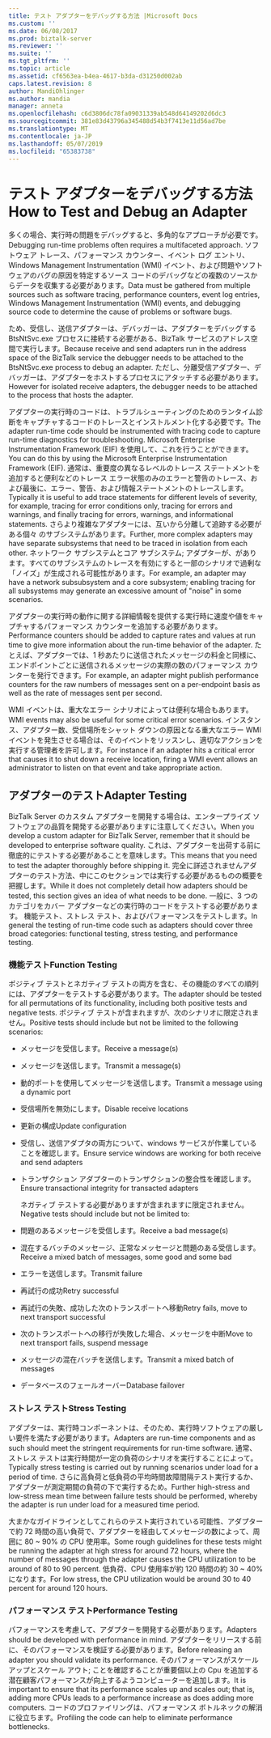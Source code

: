```yaml
---
title: テスト アダプターをデバッグする方法 |Microsoft Docs
ms.custom: ''
ms.date: 06/08/2017
ms.prod: biztalk-server
ms.reviewer: ''
ms.suite: ''
ms.tgt_pltfrm: ''
ms.topic: article
ms.assetid: cf6563ea-b4ea-4617-b3da-d31250d002ab
caps.latest.revision: 8
author: MandiOhlinger
ms.author: mandia
manager: anneta
ms.openlocfilehash: c6d3806dc78fa09031339ab548d64149202d6dc3
ms.sourcegitcommit: 381e83d43796a345488d54b3f7413e11d56ad7be
ms.translationtype: MT
ms.contentlocale: ja-JP
ms.lasthandoff: 05/07/2019
ms.locfileid: "65383738"
---
```

# <a name="how-to-test-and-debug-an-adapter"></a><span data-ttu-id="60bc1-102">テスト アダプターをデバッグする方法</span><span class="sxs-lookup"><span data-stu-id="60bc1-102">How to Test and Debug an Adapter</span></span>
<span data-ttu-id="60bc1-103">多くの場合、実行時の問題をデバッグすると、多角的なアプローチが必要です。</span><span class="sxs-lookup"><span data-stu-id="60bc1-103">Debugging run-time problems often requires a multifaceted approach.</span></span> <span data-ttu-id="60bc1-104">ソフトウェア トレース、パフォーマンス カウンター、イベント ログ エントリ、Windows Management Instrumentation (WMI) イベント、および問題やソフトウェアのバグの原因を特定するソース コードのデバッグなどの複数のソースからデータを収集する必要があります。</span><span class="sxs-lookup"><span data-stu-id="60bc1-104">Data must be gathered from multiple sources such as software tracing, performance counters, event log entries, Windows Management Instrumentation (WMI) events, and debugging source code to determine the cause of problems or software bugs.</span></span>  
  
 <span data-ttu-id="60bc1-105">ため、受信し、送信アダプターは、デバッガーは、アダプターをデバッグする BtsNtSvc.exe プロセスに接続する必要がある、BizTalk サービスのアドレス空間で実行します。</span><span class="sxs-lookup"><span data-stu-id="60bc1-105">Because receive and send adapters run in the address space of the BizTalk service the debugger needs to be attached to the BtsNtSvc.exe process to debug an adapter.</span></span> <span data-ttu-id="60bc1-106">ただし、分離受信アダプター、デバッガーは、アダプターをホストするプロセスにアタッチする必要があります。</span><span class="sxs-lookup"><span data-stu-id="60bc1-106">However for isolated receive adapters, the debugger needs to be attached to the process that hosts the adapter.</span></span>  
  
 <span data-ttu-id="60bc1-107">アダプターの実行時のコードは、トラブルシューティングのためのランタイム診断をキャプチャするコードのトレースとインストルメント化する必要です。</span><span class="sxs-lookup"><span data-stu-id="60bc1-107">The adapter run-time code should be instrumented with tracing code to capture run-time diagnostics for troubleshooting.</span></span> <span data-ttu-id="60bc1-108">Microsoft Enterprise Instrumentation Framework (EIF) を使用して、これを行うことができます。</span><span class="sxs-lookup"><span data-stu-id="60bc1-108">You can do this by using the Microsoft Enterprise Instrumentation Framework (EIF).</span></span> <span data-ttu-id="60bc1-109">通常は、重要度の異なるレベルのトレース ステートメントを追加すると便利などのトレース エラー状態のみのエラーと警告のトレース、および最後に、エラー、警告、および情報ステートメントのトレースします。</span><span class="sxs-lookup"><span data-stu-id="60bc1-109">Typically it is useful to add trace statements for different levels of severity, for example, tracing for error conditions only, tracing for errors and warnings, and finally tracing for errors, warnings, and informational statements.</span></span> <span data-ttu-id="60bc1-110">さらより複雑なアダプターには、互いから分離して追跡する必要がある個々 のサブシステムがあります。</span><span class="sxs-lookup"><span data-stu-id="60bc1-110">Further, more complex adapters may have separate subsystems that need to be traced in isolation from each other.</span></span> <span data-ttu-id="60bc1-111">ネットワーク サブシステムとコア サブシステム; アダプターが、があります。すべてのサブシステムのトレースを有効にすると一部のシナリオで過剰な「ノイズ」が生成される可能性があります。</span><span class="sxs-lookup"><span data-stu-id="60bc1-111">For example, an adapter may have a network subsubsystem and a core subsystem; enabling tracing for all subsystems may generate an excessive amount of "noise" in some scenarios.</span></span>  
  
 <span data-ttu-id="60bc1-112">アダプターの実行時の動作に関する詳細情報を提供する実行時に速度や値をキャプチャするパフォーマンス カウンターを追加する必要があります。</span><span class="sxs-lookup"><span data-stu-id="60bc1-112">Performance counters should be added to capture rates and values at run time to give more information about the run-time behavior of the adapter.</span></span> <span data-ttu-id="60bc1-113">たとえば、アダプターでは、1 秒あたりに送信されたメッセージの料金と同様に、エンドポイントごとに送信されるメッセージの実際の数のパフォーマンス カウンターを発行できます。</span><span class="sxs-lookup"><span data-stu-id="60bc1-113">For example, an adapter might publish performance counters for the raw numbers of messages sent on a per-endpoint basis as well as the rate of messages sent per second.</span></span>  
  
 <span data-ttu-id="60bc1-114">WMI イベントは、重大なエラー シナリオによっては便利な場合もあります。</span><span class="sxs-lookup"><span data-stu-id="60bc1-114">WMI events may also be useful for some critical error scenarios.</span></span>  <span data-ttu-id="60bc1-115">インスタンス、アダプター数、受信場所をシャット ダウンの原因となる重大なエラー WMI イベントを発生させる場合は、そのイベントをリッスンし、適切なアクションを実行する管理者を許可します。</span><span class="sxs-lookup"><span data-stu-id="60bc1-115">For instance if an adapter hits a critical error that causes it to shut down a receive location, firing a WMI event allows an administrator to listen on that event and take appropriate action.</span></span>  
  
## <a name="adapter-testing"></a><span data-ttu-id="60bc1-116">アダプターのテスト</span><span class="sxs-lookup"><span data-stu-id="60bc1-116">Adapter Testing</span></span>  
 <span data-ttu-id="60bc1-117">BizTalk Server のカスタム アダプターを開発する場合は、エンタープライズ ソフトウェアの品質を開発する必要がありますに注意してください。</span><span class="sxs-lookup"><span data-stu-id="60bc1-117">When you develop a custom adapter for BizTalk Server, remember that it should be developed to enterprise software quality.</span></span> <span data-ttu-id="60bc1-118">これは、アダプターを出荷する前に徹底的にテストする必要があることを意味します。</span><span class="sxs-lookup"><span data-stu-id="60bc1-118">This means that you need to test the adapter thoroughly before shipping it.</span></span> <span data-ttu-id="60bc1-119">完全に詳述されませんアダプターのテスト方法、中にこのセクションでは実行する必要があるものの概要を把握します。</span><span class="sxs-lookup"><span data-stu-id="60bc1-119">While it does not completely detail how adapters should be tested, this section gives an idea of what needs to be done.</span></span> <span data-ttu-id="60bc1-120">一般に、3 つのカテゴリをカバー アダプターなどの実行時のコードをテストする必要があります。 機能テスト、ストレス テスト、およびパフォーマンスをテストします。</span><span class="sxs-lookup"><span data-stu-id="60bc1-120">In general the testing of run-time code such as adapters should cover three broad categories: functional testing, stress testing, and performance testing.</span></span>  
  
### <a name="function-testing"></a><span data-ttu-id="60bc1-121">機能テスト</span><span class="sxs-lookup"><span data-stu-id="60bc1-121">Function Testing</span></span>  
 <span data-ttu-id="60bc1-122">ポジティブ テストとネガティブ テストの両方を含む、その機能のすべての順列には、アダプターをテストする必要があります。</span><span class="sxs-lookup"><span data-stu-id="60bc1-122">The adapter should be tested for all permutations of its functionality, including both positive tests and negative tests.</span></span> <span data-ttu-id="60bc1-123">ポジティブ テストが含まれますが、次のシナリオに限定されません。</span><span class="sxs-lookup"><span data-stu-id="60bc1-123">Positive tests should include but not be limited to the following scenarios:</span></span>  
  
- <span data-ttu-id="60bc1-124">メッセージを受信します。</span><span class="sxs-lookup"><span data-stu-id="60bc1-124">Receive a message(s)</span></span>  
  
- <span data-ttu-id="60bc1-125">メッセージを送信します。</span><span class="sxs-lookup"><span data-stu-id="60bc1-125">Transmit a message(s)</span></span>  
  
- <span data-ttu-id="60bc1-126">動的ポートを使用してメッセージを送信します。</span><span class="sxs-lookup"><span data-stu-id="60bc1-126">Transmit a message using a dynamic port</span></span>  
  
- <span data-ttu-id="60bc1-127">受信場所を無効にします。</span><span class="sxs-lookup"><span data-stu-id="60bc1-127">Disable receive locations</span></span>  
  
- <span data-ttu-id="60bc1-128">更新の構成</span><span class="sxs-lookup"><span data-stu-id="60bc1-128">Update configuration</span></span>  
  
- <span data-ttu-id="60bc1-129">受信し、送信アダプタの両方について、windows サービスが作業していることを確認します。</span><span class="sxs-lookup"><span data-stu-id="60bc1-129">Ensure service windows are working for both receive and send adapters</span></span>  
  
- <span data-ttu-id="60bc1-130">トランザクション アダプターのトランザクションの整合性を確認します。</span><span class="sxs-lookup"><span data-stu-id="60bc1-130">Ensure transactional integrity for transacted adapters</span></span>  
  
  <span data-ttu-id="60bc1-131">ネガティブ テストする必要がありますが含まれますに限定されません。</span><span class="sxs-lookup"><span data-stu-id="60bc1-131">Negative tests should include but not be limited to:</span></span>  
  
- <span data-ttu-id="60bc1-132">問題のあるメッセージを受信します。</span><span class="sxs-lookup"><span data-stu-id="60bc1-132">Receive a bad message(s)</span></span>  
  
- <span data-ttu-id="60bc1-133">混在するバッチのメッセージ、正常なメッセージと問題のある受信します。</span><span class="sxs-lookup"><span data-stu-id="60bc1-133">Receive a mixed batch of messages, some good and some bad</span></span>  
  
- <span data-ttu-id="60bc1-134">エラーを送信します。</span><span class="sxs-lookup"><span data-stu-id="60bc1-134">Transmit failure</span></span>  
  
- <span data-ttu-id="60bc1-135">再試行の成功</span><span class="sxs-lookup"><span data-stu-id="60bc1-135">Retry successful</span></span>  
  
- <span data-ttu-id="60bc1-136">再試行の失敗、成功した次のトランスポートへ移動</span><span class="sxs-lookup"><span data-stu-id="60bc1-136">Retry fails, move to next transport successful</span></span>  
  
- <span data-ttu-id="60bc1-137">次のトランスポートへの移行が失敗した場合、メッセージを中断</span><span class="sxs-lookup"><span data-stu-id="60bc1-137">Move to next transport fails, suspend message</span></span>  
  
- <span data-ttu-id="60bc1-138">メッセージの混在バッチを送信します。</span><span class="sxs-lookup"><span data-stu-id="60bc1-138">Transmit a mixed batch of messages</span></span>  
  
- <span data-ttu-id="60bc1-139">データベースのフェールオーバー</span><span class="sxs-lookup"><span data-stu-id="60bc1-139">Database failover</span></span>  
  
### <a name="stress-testing"></a><span data-ttu-id="60bc1-140">ストレス テスト</span><span class="sxs-lookup"><span data-stu-id="60bc1-140">Stress Testing</span></span>  
 <span data-ttu-id="60bc1-141">アダプターは、実行時コンポーネントは、そのため、実行時ソフトウェアの厳しい要件を満たす必要があります。</span><span class="sxs-lookup"><span data-stu-id="60bc1-141">Adapters are run-time components and as such should meet the stringent requirements for run-time software.</span></span> <span data-ttu-id="60bc1-142">通常、ストレス テストは実行時間が一定の負荷のシナリオを実行することによって。</span><span class="sxs-lookup"><span data-stu-id="60bc1-142">Typically stress testing is carried out by running scenarios under load for a period of time.</span></span> <span data-ttu-id="60bc1-143">さらに高負荷と低負荷の平均時間故障間隔テスト実行するか、アダプターが測定期間の負荷の下で実行するため。</span><span class="sxs-lookup"><span data-stu-id="60bc1-143">Further high-stress and low-stress mean time between failure tests should be performed, whereby the adapter is run under load for a measured time period.</span></span>  
  
 <span data-ttu-id="60bc1-144">大まかなガイドラインとしてこれらのテスト実行されている可能性、アダプターで約 72 時間の高い負荷で、アダプターを経由してメッセージの数によって、周囲に 80 ~ 90% の CPU 使用率。</span><span class="sxs-lookup"><span data-stu-id="60bc1-144">Some rough guidelines for these tests might be running the adapter at high stress for around 72 hours, where the number of messages through the adapter causes the CPU utilization to be around of 80 to 90 percent.</span></span> <span data-ttu-id="60bc1-145">低負荷、CPU 使用率が約 120 時間の約 30 ~ 40% になります。</span><span class="sxs-lookup"><span data-stu-id="60bc1-145">For low stress, the CPU utilization would be around 30 to 40 percent for around 120 hours.</span></span>  
  
### <a name="performance-testing"></a><span data-ttu-id="60bc1-146">パフォーマンス テスト</span><span class="sxs-lookup"><span data-stu-id="60bc1-146">Performance Testing</span></span>  
 <span data-ttu-id="60bc1-147">パフォーマンスを考慮して、アダプターを開発する必要があります。</span><span class="sxs-lookup"><span data-stu-id="60bc1-147">Adapters should be developed with performance in mind.</span></span> <span data-ttu-id="60bc1-148">アダプターをリリースする前に、そのパフォーマンスを検証する必要があります。</span><span class="sxs-lookup"><span data-stu-id="60bc1-148">Before releasing an adapter you should validate its performance.</span></span> <span data-ttu-id="60bc1-149">そのパフォーマンスがスケール アップとスケール アウト; ことを確認することが重要個以上の Cpu を追加する潜在顧客パフォーマンスが向上するようコンピューターを追加します。</span><span class="sxs-lookup"><span data-stu-id="60bc1-149">It is important to ensure that its performance scales up and scales out; that is, adding more CPUs leads to a performance increase as does adding more computers.</span></span> <span data-ttu-id="60bc1-150">コードのプロファイリングは、パフォーマンス ボトルネックの解消に役立ちます。</span><span class="sxs-lookup"><span data-stu-id="60bc1-150">Profiling the code can help to eliminate performance bottlenecks.</span></span>